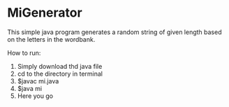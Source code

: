 # MiGenerator

This simple java program generates a random string of given length based on the letters in the wordbank. 

How to run:
1) Simply download thd java file
2) cd to the directory in terminal
3) $javac mi.java
4) $java mi 
5) Here you go

